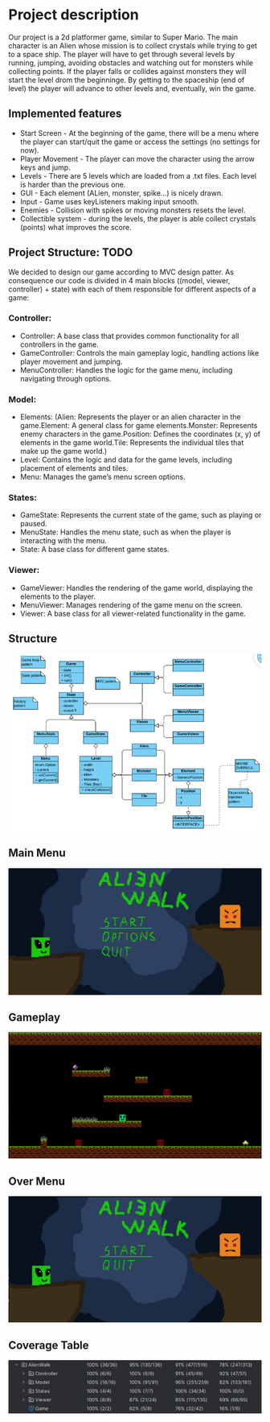 # Project description
Our project is a 2d platformer game, similar to Super Mario. The main character is an Alien whose mission is to collect crystals while trying to get to a space ship. The player will have to get through several levels by running, jumping, avoiding obstacles and watching out for monsters while collecting points. If the player falls or collides against monsters they will start the level drom the beginninge. By getting to the spaceship (end of level) the player will advance to other levels and, eventually, win the game.

## Implemented features
* Start Screen - At the beginning of the game, there will be a menu where the player can start/quit the game or access the settings (no settings for now).
* Player Movement - The player can move the character using the arrow keys and jump.
* Levels - There are 5 levels which are loaded from a .txt files. Each level is harder than the previous one.
* GUI - Each element (ALien, monster, spike...) is nicely drawn.
* Input - Game uses keyListeners making input smooth.
* Enemies - Collision with spikes or moving monsters resets the level.
* Collectible system - during the levels, the player is able collect crystals (points) what improves the score.

## Project Structure: TODO
We decided to design our game according to MVC design patter. As consequence our code is divided in 4 main blocks ((model, viewer, controller) + state) with each of them responsible for different aspects of a game: 

### Controller:
* Controller: A base class that provides common functionality for all controllers in the game.
* GameController: Controls the main gameplay logic, handling actions like player movement and jumping.
* MenuController: Handles the logic for the game menu, including navigating through options.
### Model:
* Elements: (Alien: Represents the player or an alien character in the game.Element: A general class for game elements.Monster: Represents enemy characters in the game.Position: Defines the coordinates (x, y) of elements in the game world.Tile: Represents the individual tiles that make up the game world.)
* Level: Contains the logic and data for the game levels, including placement of elements and tiles.
* Menu: Manages the game’s menu screen options.
### States:
* GameState: Represents the current state of the game, such as playing or paused.
* MenuState: Handles the menu state, such as when the player is interacting with the menu.
* State: A base class for different game states.
### Viewer:
* GameViewer: Handles the rendering of the game world, displaying the elements to the player.
* MenuViewer: Manages rendering of the game menu on the screen.
* Viewer: A base class for all viewer-related functionality in the game.

## Structure
<p align="center">
  <img src="docs/images/AlienWalkUML.png"/>
</p>

## Main Menu
<p align="center">
  <img src="docs/images/Menu.png"/>
</p>

## Gameplay
<p align="center">
  <img src="docs/images/Gameplay.png"/>
</p>

## Over Menu
<p align="center">
  <img src="docs/images/OverMenu.png"/>
</p>

## Coverage Table
<p align="center">
  <img src="docs/images/CoverageTable.png"/>
</p>